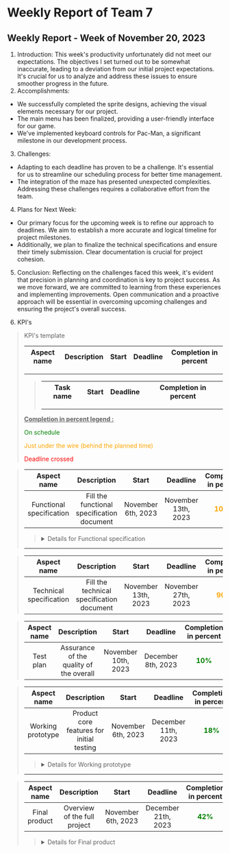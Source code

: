 # Weekly Report of Team 7
## Weekly Report - Week of November 20, 2023
1. Introduction:
This week's productivity unfortunately did not meet our expectations. The objectives I set turned out to be somewhat inaccurate, leading to a deviation from our initial project expectations. It's crucial for us to analyze and address these issues to ensure smoother progress in the future.
2. Accomplishments:
- We successfully completed the sprite designs, achieving the visual elements necessary for our project.
- The main menu has been finalized, providing a user-friendly interface for our game.
- We've implemented keyboard controls for Pac-Man, a significant milestone in our development process.
3. Challenges:
- Adapting to each deadline has proven to be a challenge. It's essential for us to streamline our scheduling process for better time management.
- The integration of the maze has presented unexpected complexities. Addressing these challenges requires a collaborative effort from the team.
4. Plans for Next Week:
- Our primary focus for the upcoming week is to refine our approach to deadlines. We aim to establish a more accurate and logical timeline for project milestones.
- Additionally, we plan to finalize the technical specifications and ensure their timely submission. Clear documentation is crucial for project cohesion.
5. Conclusion:
Reflecting on the challenges faced this week, it's evident that precision in planning and coordination is key to project success. As we move forward, we are committed to learning from these experiences and implementing improvements. Open communication and a proactive approach will be essential in overcoming upcoming challenges and ensuring the project's overall success.

6. KPI's
>KPI's template 
>
>Aspect name|Description|Start|Deadline|Completion in percent|
>|:-:|:-:|:-:|:-:|:-:|
>---
>>|Task name|Start|Deadline|Completion in percent|
>>|:-:|:-:|:-:|:-:|
>>---
>**<u>Completion in percent legend :</u>**
>
><span style=color:green>On schedule</span>
>
><span style=color:orange>Just under the wire (behind the planned time)</span>
>
><span style=color:red>Deadline crossed</span>




>|Aspect name|Description|Start|Deadline|Completion in percent|
>|:-:|:-:|:-:|:-:|:-:|
>|Functional specification|Fill the functional specification document|November 6th, 2023|November 13th, 2023|<span style=color:orange>**100%**</span>|
>><details>
>>  <summary>Details for Functional specification</summary>
>>  
>>  |Task name|Start|Deadline|Completion in percent|
>>  |:-:|:-:|:-:|:-:|
>>  |Analyze call for tender|November 6th, 2023|November 8th, 2023|<span style=color:green>**100%**</span>|
>>  |Mindmap ideas|November 6th, 2023|November 8th, 2023|<span style=color:green>**100%**</span>|
>>  |Reverse mindmap|November 6th, 2023|November 8th, 2023|<span style=color:green>**100%**</span>|
>></details>
>---


>|Aspect name|Description|Start|Deadline|Completion in percent|
>|:-:|:-:|:-:|:-:|:-:|
>|Technical specification|Fill the technical specification document|November 13th, 2023|November 27th, 2023|<span style=color:orange>**90%**</span>|
<!-- >><details>
>>  <summary>Details for Technical specification</summary>
>>  
>>  |Task name|Start|Deadline|Completion in percent|
>>  |:-:|:-:|:-:|:-:|
>>  |||||
>></details> -->

>|Aspect name|Description|Start|Deadline|Completion in percent|
>|:-:|:-:|:-:|:-:|:-:|
>|Test plan|Assurance of the quality of the overall|November 10th, 2023|December 8th, 2023|<span style=color:green>**10%**</span>|
<!-- >><details>
>>  <summary>Details for Test plan</summary>
>>  
>>  |Task name|Start|Deadline|Completion in percent|
>>  |:-:|:-:|:-:|:-:|
>>  |||||
>></details>
>--- -->

>|Aspect name|Description|Start|Deadline|Completion in percent|
>|:-:|:-:|:-:|:-:|:-:|
>|Working prototype|Product core features for initial testing|November 6th, 2023|December 11th, 2023|<span style=color:green>**18%**</span>|
>><details>
>>  <summary>Details for Working prototype</summary>
>>  
>>  |Task name|Start|Deadline|Completion in percent|
>>  |:-:|:-:|:-:|:-:|
>>  |Create sprites|November 17th, 2023|November 27th, 2023|<span style=color:green>**80%**</span>|
>>  |Create the main menu|November 17th, 2023|December 1th, 2023|<span style=color:green>**90%**</span>|
>>  |Create mazes + implementation|November 17th, 2023|December 1th, 2023|<span style=color:green>**50%**</span>|
>>  |Implement Pac-Man’s movement|November 17th, 2023|December 1th, 2023|<span style=color:white>**0%**</span>|
>>  |Implement collisions||December 8th, 2023|<span style=color:white>**0%**</span>|
>>  |Implement ghost’s movement||December 8th, 2023|<span style=color:white>**0%**</span>|
>>  |Scoring||December 8th, 2023|<span style=color:white>**0%**</span>|
>>  |Create the settings menu|November 20th, 2023|December 8th, 2023|<span style=color:green>**20%**</span>|
>></details>
>---

>|Aspect name|Description|Start|Deadline|Completion in percent|
>|:-:|:-:|:-:|:-:|:-:|
>|Final product|Overview of the full project|November 6th, 2023| December 21th, 2023|<span style=color:green>**42%**</span>|
>><details>
>>  <summary>Details for Final product</summary>
>>  
>>  |Task name|Start|Deadline|Completion in percent|
>>  |:-:|:-:|:-:|:-:|
>>  |Functional specification|November 6th, 2023|November 13th, 2023|<span style=color:orange>**100%**</span>|
>>  |Technical specification|November 13th, 2023|November 27th, 2023|<span style=color:orange>**90%**</span>|
>>  |Test plan|November 10th, 2023|December 8th, 2023|<span style=color:green>**10%**</span>|
>>  |Working prototype|November 6th, 2023|December 11th, 2023|<span style=color:green>**18%**</span>|
>>  |High Score||December 8th, 2023|<span style=color:white>**0%**</span>|
>>  |Implement game over menu||December 17th, 2023|<span style=color:white>**0%**</span>|
>>  |Implement key binds||December 17th, 2023|<span style=color:white>**0%**</span>|
>>  |Implement sounds||December 17th, 2023|<span style=color:white>**0%**</span>|
>></details>




